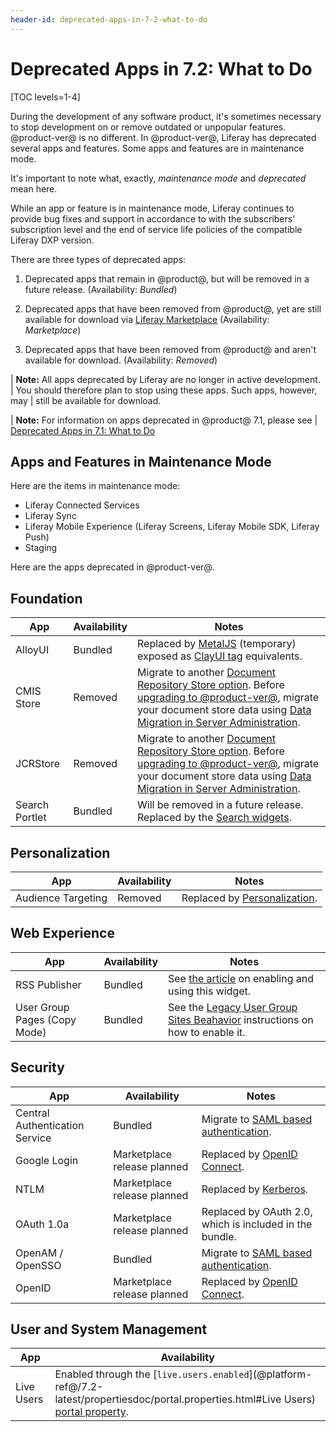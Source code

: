 ```yaml
---
header-id: deprecated-apps-in-7-2-what-to-do
---
```


# Deprecated Apps in 7.2: What to Do

[TOC levels=1-4]

During the development of any software product, it's sometimes necessary to stop
development on or remove outdated or unpopular features. @product-ver@ is no
different. In @product-ver@, Liferay has deprecated several apps and features. Some apps and features are in maintenance mode. 

It's important
to note what, exactly, *maintenance mode* and *deprecated* mean here. 

While an app or feature is in maintenance mode, Liferay continues to provide bug fixes and support in accordance to with the subscribers' subscription level and the end of service life policies of the compatible Liferay DXP version. 

There are three types of deprecated apps: 

1.  Deprecated apps that remain in @product@, but will be removed in a future
    release. (Availability: *Bundled*)

2.  Deprecated apps that have been removed from @product@, yet are still 
    available for download via [Liferay
    Marketplace](https://web.liferay.com/marketplace) (Availability:
    *Marketplace*) 

3.  Deprecated apps that have been removed from @product@ and aren't available 
    for download. (Availability: *Removed*) 

| **Note:** All apps deprecated by Liferay are no longer in active development.
| You should therefore plan to stop using these apps. Such apps, however, may
| still be available for download.

| **Note:** For information on apps deprecated in @product@ 7.1, please see 
| [Deprecated Apps in 7.1: What to Do](/docs/7-1/deploy/-/knowledge_base/d/deprecated-apps-in-7-1-what-to-do)

## Apps and Features in Maintenance Mode 

Here are the items in maintenance mode:

-   Liferay Connected Services
-   Liferay Sync
-   Liferay Mobile Experience (Liferay Screens, Liferay Mobile SDK, Liferay 
    Push)
-   Staging 

Here are the apps deprecated in @product-ver@. 

## Foundation

| App |  Availability |  Notes |
| --- | ------------- | ------ |
| AlloyUI | Bundled | Replaced by [MetalJS](https://metaljs.com/) (temporary) exposed as [ClayUI tag](/docs/7-2/reference/-/knowledge_base/r/front-end-taglibs) equivalents. |  
| CMIS Store | Removed | Migrate to another [Document Repository Store option](/docs/7-2/deploy/-/knowledge_base/d/document-repository-configuration). Before [upgrading to @product-ver@](/docs/7-2/deploy/-/knowledge_base/d/upgrading-to-product-ver), migrate your document store data using [Data Migration in Server Administration](/docs/7-2/user/-/knowledge_base/u/server-administration). |
| JCRStore | Removed | Migrate to another [Document Repository Store option](/docs/7-2/deploy/-/knowledge_base/d/document-repository-configuration). Before [upgrading to @product-ver@](/docs/7-2/deploy/-/knowledge_base/d/upgrading-to-product-ver), migrate your document store data using [Data Migration in Server Administration](/docs/7-2/user/-/knowledge_base/u/server-administration). |
| Search Portlet | Bundled | Will be removed in a future release. Replaced by the [Search widgets](/docs/7-1/user/-/knowledge_base/u/whats-new-with-search). |

## Personalization

| App |  Availability |  Notes |
| --- | ------------- | ------ |
| Audience Targeting | Removed | Replaced by [Personalization](/docs/7-2/user/-/knowledge_base/u/segmentation-and-personalization). | 

## Web Experience

| App |  Availability |  Notes |
| --- | ------------- | ------ |
| RSS Publisher | Bundled | See [the article](/docs/7-1/user/-/knowledge_base/u/the-rss-publisher-widget) on enabling and using this widget. |
| User Group Pages (Copy Mode) | Bundled | See the [Legacy User Group Sites Beahavior](/docs/7-1/user/-/knowledge_base/u/user-group-sites#legacy-user-group-sites-behavior) instructions on how to enable it. |

## Security

| App |  Availability |  Notes |
| --- | ------------------ | ----------- |
| Central Authentication Service | Bundled | Migrate to [SAML based authentication](/docs/7-2/deploy/-/knowledge_base/d/configuring-saml). |
| Google Login | Marketplace release planned | Replaced by [OpenID Connect](/docs/7-2/deploy/-/knowledge_base/d/authenticating-with-openid-connect). |
| NTLM | Marketplace release planned | Replaced by [Kerberos](/docs/7-2/deploy/-/knowledge_base/d/authenticating-with-kerberos). |
| OAuth 1.0a | Marketplace release planned | Replaced by OAuth 2.0, which is included in the bundle. |
| OpenAM / OpenSSO | Bundled | Migrate to [SAML based authentication](/docs/7-2/deploy/-/knowledge_base/d/configuring-saml). |
| OpenID | Marketplace release planned | Replaced by [OpenID Connect](/docs/7-2/deploy/-/knowledge_base/d/authenticating-with-openid-connect). |

## User and System Management

| App |  Availability | 
| --- | ------------------ |
| Live Users | Enabled through the [`live.users.enabled`](@platform-ref@/7.2-latest/propertiesdoc/portal.properties.html#Live Users) [portal property](/docs/7-2/deploy/-/knowledge_base/d/portal-properties). | 
